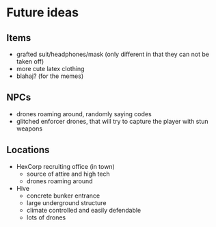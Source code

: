 # Future ideas

## Items

- grafted suit/headphones/mask (only different in that they can not be taken off)
- more cute latex clothing
- blahaj? (for the memes)

## NPCs

- drones roaming around, randomly saying codes
- glitched enforcer drones, that will try to capture the player with stun weapons

## Locations

- HexCorp recruiting office (in town)
    - source of attire and high tech
    - drones roaming around
- Hive
    - concrete bunker entrance
    - large underground structure
    - climate controlled and easily defendable
    - lots of drones
